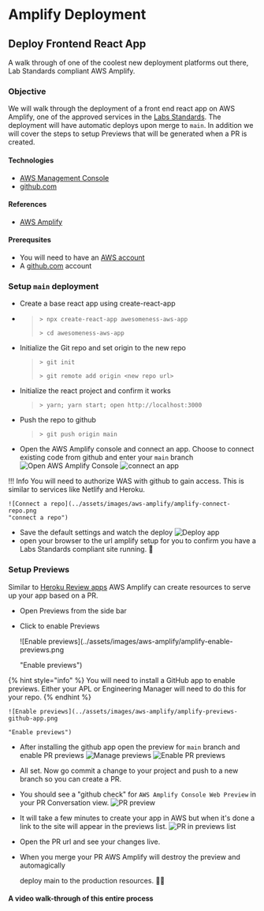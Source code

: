 # Amplify Deployment

## Deploy Frontend React App

A walk through of one of the coolest new deployment platforms out there, Lab Standards compliant AWS Amplify.

### Objective

We will walk through the deployment of a front end react app on AWS Amplify, one of the approved services in the [Labs Standards](https://lambda-school-labs.github.io/labs-engineering-standards/). The deployment will have automatic deploys upon merge to `main`. In addition we will cover the steps to setup Previews that will be generated when a PR is created.

#### Technologies

* [AWS Management Console](https://console.aws.amazon.com)
* [github.com](https://github.com)

#### References

* [AWS Amplify](https://aws.amazon.com/amplify/)

#### Prerequsites

* You will need to have an [AWS account](https://console.aws.amazon.com)
* A [github.com](https://github.com) account

### Setup `main` deployment

* Create a base react app using create-react-app
* > `> npx create-react-app awesomeness-aws-app`
  >
  > `> cd awesomeness-aws-app`
* Initialize the Git repo and set origin to the new repo

  > `> git init`
  >
  > `> git remote add origin <new repo url>`

* Initialize the react project and confirm it works

  > `> yarn; yarn start; open http://localhost:3000`

* Push the repo to github

  > `> git push origin main`

* Open the AWS Amplify console and connect an app. Choose to connect existing code from github and enter your `main` branch ![Open AWS Amplify Console](../assets/images/aws-amplify/aws-console-amplify.png) ![connect an app](../assets/images/aws-amplify/amplify-connect-app.png)

!!! Info You will need to authorize WAS with github to gain access. This is similar to services like Netlify and Heroku.

```text
![Connect a repo](../assets/images/aws-amplify/amplify-connect-repo.png
"connect a repo")
```

* Save the default settings and watch the deploy ![Deploy app](../assets/images/aws-amplify/amplify-deploy.png)
* open your browser to the url amplify setup for you to confirm you have a Labs Standards compliant site running. 🎉

### Setup Previews

Similar to [Heroku Review apps](https://devcenter.heroku.com/articles/github-integration-review-apps) AWS Amplify can create resources to serve up your app based on a PR.

* Open Previews from the side bar
* Click to enable Previews

  !\[Enable previews\]\(../assets/images/aws-amplify/amplify-enable-previews.png

  "Enable previews"\)

{% hint style="info" %}
You will need to install a GitHub app to enable previews. Either your APL or Engineering Manager will need to do this for your repo.
{% endhint %}



```
![Enable previews](../assets/images/aws-amplify/amplify-previews-github-app.png
```

```text
"Enable previews")
```

* After installing the github app open the preview for `main` branch and enable PR previews ![Manage previews](../assets/images/aws-amplify/amplify-manage-previews.png) ![Enable PR previews](../assets/images/aws-amplify/amplify-pr-previews.png)
* All set. Now go commit a change to your project and push to a new branch so you can create a PR.
* You should see a "github check" for `AWS Amplify Console Web Preview` in your PR Conversation view. ![PR preview](../assets/images/aws-amplify/amplify-pr-preview.png)
* It will take a few minutes to create your app in AWS but when it's done a link to the site will appear in the previews list. ![PR in previews list](../assets/images/aws-amplify/amplify-pr-previews-list.png)
* Open the PR url and see your changes live.
* When you merge your PR AWS Amplify will destroy the preview and automagically

  deploy main to the production resources. 🎉🎉

#### A video walk-through of this entire process

